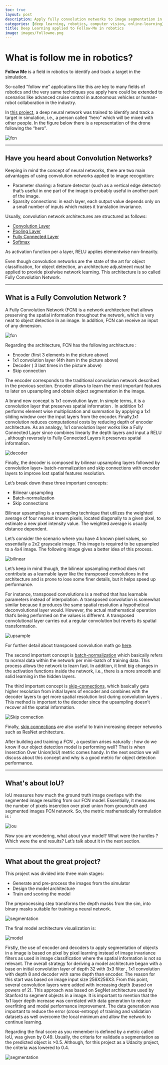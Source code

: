 ```yaml
---
toc: true
layout: post
description: Apply fully convolution networks to image segmentation in robotics follow me.
categories: [deep learning, robotics, computer vision, online-learning]
title: Deep Learning applied to Follow-Me in robotics
image: images/followme.png
---
```

# What is follow me in robotics?

**Follow Me** is a field in robotics to identify and track a target in the simulation.

So-called “follow me” applications like this are key to many fields of robotics and the very same techniques you apply here could be extended to scenarios like advanced cruise control in autonomous vehicles or human-robot collaboration in the industry.

In [this project](https://github.com/brunoeducsantos/Follow-Me), a deep neural network was trained to identify and track a target in simulation, i.e., a person called “hero” which will be mixed with other people. In the figure below there is a representation of the drone following the “hero”.

![fcn](images/followme.png)


---

## Have you heard about Convolution Networks?


Keeping in mind the concept of neural networks, there are two main advantages of using convolution networks applied to image recognition:
- Parameter sharing: a feature detector (such as a vertical edge detector) that’s useful in one part of the image is probably useful in another part of the image.
- Sparsity connections: in each layer, each output value depends only on a small number of inputs which makes it translation invariance.

Usually, convolution network architectures are structured as follows:
- [Convolution Layer](https://cs231n.github.io/convolutional-networks/#architectures)
- [Pooling Layer](https://cs231n.github.io/convolutional-networks/#architectures)
- [Fully Connected Layer](https://cs231n.github.io/#architectures)
- [Softmax](https://www.coursera.org/lecture/deep-neural-network/softmax-regression-HRy7y)

As activation function per a layer, RELU applies elementwise non-linearity. 

Even though convolution networks are the state of the art for object classification, for object detection, an architecture adjustment must be applied to provide pixelwise network learning. This architecture is so called Fully Convolution Network.


---

## What is a Fully Convolution Network ?

A Fully Convolution Network (FCN) is a network architecture that allows preserving the spatial information throughout the network, which is very neat to object detection in an image. In addition, FCN can receive an input of any dimension.

![fcn](images/fcn.png)

Regarding the architecture, FCN has the following architecture :
- Encoder (first 3 elements in the picture above)
- 1x1 convolution layer (4th item in the picture above)
- Decoder ( 3 last times in the picture above)
- Skip connection

The encoder corresponds to the traditional convolution network described in the previous section. Encoder allows to learn the most important features to later on upsampling and obtain object segmentation in the image.

A brand new concept is 1x1 convolution layer. In simple terms, it is a convolution layer that preserves spatial information . In addition 1x1 performs element wise multiplication and summation by applying a 1x1 sliding window over the input layers from the encoder. Finally,1x1 convolution reduces computational costs by reducing depth of encoder architecture. As an analogy, 1x1 convolution layer works like a Fully Connected Layer since combines linearly the depth layers and input a RELU , although reversely to Fully Connected Layers it preserves spatial information.

![decoder](../images/decoder.png)

Finally, the decoder is composed by bilinear upsampling layers followed by convolution layer+ batch-normalization and skip connections with encoder layers to improve lost spatial features resolution.


Let’s break down these three important concepts:
- Bilinear upsampling
- Batch-normalization
- Skip connections

Bilinear upsampling is a resampling technique that utilizes the weighted average of four nearest known pixels, located diagonally to a given pixel, to estimate a new pixel intensity value. The weighted average is usually distance dependent.

Let’s consider the scenario where you have 4 known pixel values, so essentially a 2x2 grayscale image. This image is required to be upsampled to a 4x4 image. The following image gives a better idea of this process.

![bilinear](images/bilinear.png)

Let’s keep in mind though, the bilinear upsampling method does not contribute as a learnable layer like the transposed convolutions in the architecture and is prone to lose some finer details, but it helps speed up performance.

For instance, transposed convolutions is a method that has learnable parameters instead of interpolation. A transposed convolution is somewhat similar because it produces the same spatial resolution a hypothetical deconvolutional layer would. However, the actual mathematical operation that’s being performed on the values is different. A transposed convolutional layer carries out a regular convolution but reverts its spatial transformation.

![upsample](images/upsample.png)


For further detail about transposed convolution math go [here](https://arxiv.org/ftp/arxiv/papers/1609/1609.07009.pdf).

The second important concept is [batch-normalization](https://www.coursera.org/lecture/deep-neural-network/why-does-batch-norm-work-81oTm) which basically refers to normal data within the network per mini-batch of training data. This process allows the network to learn fast. In addition, it limit big changes in the activation functions inside the network, i.e., there is a more smooth and solid learning in the hidden layers.

The third important concept is [skip-connections](https://www.coursera.org/lecture/convolutional-neural-networks/resnets-HAhz9), which basically gets higher resolution from initial layers of encoder and combines with the decoder layers to get more spatial resolution lost during convolution layers . This method is important to the decoder since the upsampling doesn’t recover all the spatial information.

![Skip connection](images/skipconnection.png)


Finally, [skip connections](https://arxiv.org/pdf/1608.04117.pdf) are also useful to train increasing deeper networks such as ResNet architecture.

After building and training a FCN , a question arises naturally : how do we know if our object detection model is performing well? That is when Inserction Over Union(IoU) metric comes handy. In the next section we will discuss about this concept and why is a good metric for object detection performance.


---

## What's about IoU?

IoU measures how much the ground truth image overlaps with the segmented image resulting from our FCN model. Essentially, it measures the number of pixels inserction over pixel union from groundruth and segmented images FCN network. So, the metric mathematically formulation is :

![iou](images/iou.png)

Now you are wondering, what about your model? What were the hurdles ? Which were the end results? Let’s talk about it in the next section.

---

## What about the great project?

This project was divided into three main stages:
- Generate and pre-process the images from the simulator
- Design the model architecture
- Train and scoring the model

The preprocessing step transforms the depth masks from the sim, into binary masks suitable for training a neural network.

![segmentation](images/segm.png)

The final model architecture visualization is:

![model](images/model.png)

Firstly, the use of encoder and decoders to apply segmentation of objects in a image is based on pixel by pixel learning instead of image invariance filters as used in image classification where the spatial information is not so relevant. The overall strategy for deriving a model architecture began with a base on initial convolution layer of depth 32 with 3x3 filter , 1x1 convolution with depth 8 and decoder with same depth than encoder. The reason for this start was based on image input size 256X256X3. From this point, several convolution layers were added with increasing depth (based on powers of 2). This approach was based on SegNet architecture used by Stanford to segment objects in a image. It is important to mention that the 1x1 layer depth increase was correlated with data generation to reduce overfitting and model performance improvement. The data generation was important to reduce the error (cross-entropy) of training and validation datasets as well overcome the local minimum and allow the network to continue learning.

Regarding the final score as you remember is defined by a metric called IoU, was given by 0.49. Usually, the criteria for validade a segmentation as the predicted object is >0.5. Although, for this project as a Udacity project, the criteria was lowered to 0.4.

![segmentation](images/segm2.png)
